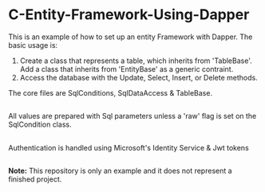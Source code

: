 # C-Entity-Framework-Using-Dapper
This is an example of how to set up an entity Framework with Dapper.
The basic usage is:
1. Create a class that represents a table, which inherits from 'TableBase'.
Add a class that inherits from 'EntityBase' as a generic contraint.
2. Access the database with the Update, Select, Insert, or Delete methods. 

The core files are SqlConditions, SqlDataAccess & TableBase.
##
All values are prepared with Sql parameters unless a 'raw' flag is set on the SqlCondition class.
##
Authentication is handled using Microsoft's Identity Service & Jwt tokens
##
**Note:** This repository is only an example and it does not represent a finished project.

